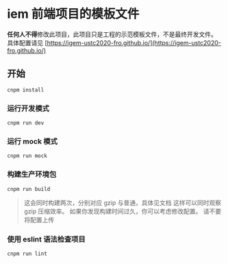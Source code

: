 # iem 前端项目的模板文件
**任何人不得**修改此项目，此项目只是工程的示范模板文件，不是最终开发文件。
具体配置请见 [https://igem-ustc2020-fro.github.io/](https://igem-ustc2020-fro.github.io/)

## 开始
```G
cnpm install
```

### 运行开发模式
```
cnpm run dev
```

### 运行 mock 模式
```
cnpm run mock
```

### 构建生产环境包
```
cnpm run build
```
> 这会同时构建两次，分别对应 gzip 与普通，具体见文档
> 这样可以同时观察 gzip 压缩效率。
> 如果你发现构建时间过久，你可以考虑修改配置。
> 请不要将配置上传

### 使用 eslint 语法检查项目
```
cnpm run lint
```

